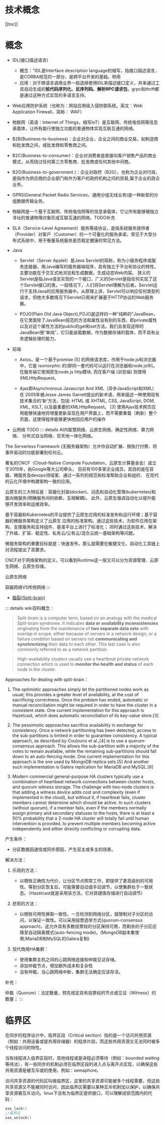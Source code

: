 # 技术概念

[[toc]]

# 概念

* IDL(接口描述语言)
    * 概念："IDL是Interface description language的缩写，指接口描述语言，是CORBA规范的一部分，是跨平台开发的基础。明用
    * 应用：对于跨语言调用业界一般选择使用IDL来描述接口定义，并来通过工具自动生成的**桩代码序列化、反序列码、解析RPC请求包**，grpc和thrift都是通过这种方式实现的多语言支持。
    
* Web应用防护系统（也称为：网站应用级入侵防御系统。英文：Web Application Firewall，简称： WAF）

* 物联网（英语：Internet of Things，缩写IoT）是互联网、传统电信网等信息承载体，让所有能行使独立功能的普通物体实现互联互通的网络。

* B2B(Business-to-business)：企业对企业，企业之间的商业交易，如制造商和批发商之间，或批发商和零售商之间。
* B2C(Business-to-consumer)：企业对消费者是直接向客户销售产品的商业模式，从而绕过任何第三方零售商、批发商或任何其他中间商。
* B2G(Business-to-government )：企业对政府（B2G），也称为企业对行政，是指作为供应商的企业部门和作为客户的政府机构之间的贸易,属于企业的政企业务。

* GPRS(General Packet Radio Services，通用分组无线业务)是一种新型的分组数据传输业务。

* 物联网是一个基于互联网、传统电信网等的信息承载体，它让所有能够被独立寻址的普通物理对象形成互联互通的网络。TODO补充

* SLA（Service-Level Agreement）服务等级协议，是指系统服务提供者（Provider）对客户（Customer）的一个可量化的服务承诺，常见于大型分布式系统中，用于衡量系统服务是否稳定健康的常见方法。

* Java

    * Servlet（Server Applet）是Java Servlet的简称，称为小服务程序或服务连接器，用Java编写的服务器端程序，具有独立于平台和协议的特性，主要功能在于交互式地浏览和生成数据，生成动态Web内容。
    狭义的Servlet是指Java语言实现的一个接口，广义的Servlet是指任何实现了这个Servlet接口的类，一般情况下，人们将Servlet理解为后者。Servlet运行于支持Java的应用服务器中。从原理上讲，Servlet可以响应任何类型的请求，但绝大多数情况下Servlet只用来扩展基于HTTP协议的Web服务器。

    * POJO(Plain Old Java Object),POJO是这样的一种“纯粹的”JavaBean，在它里面除了JavaBean规范的方法和属性没有别的东西，即private属性以及对这个属性方法的public的get和set方法。我们会发现这样的JavaBean很“单纯”，它只能装载数据，作为数据存储的载体，而不具有业务逻辑处理的能力。

* 前端

    * Axios，是一个基于promise [5]  的网络请求库，作用于node.js和浏览器中，它是 isomorphic 的(即同一套代码可以运行在浏览器和node.js中)。在服务端它使用原生node.js http模块, 而在客户端 (浏览端) 则使用XMLHttpRequest。
    
    * Ajax即Asynchronous Javascript And XML（异步JavaScript和XML）在 2005年被Jesse James Garrett提出的新术语，用来描述一种使用现有技术集合的‘新’方法，包括: HTML 或 XHTML, CSS, JavaScript, DOM, XML, XSLT, 以及最重要的XMLHttpRequest。 [3]  使用Ajax技术网页应用能够快速地将增量更新呈现在用户界面上，而不需要重载（刷新）整个页面，这使得程序能够更快地回应用户的操作



* 云网络  TODO
::: details
AI内智慧网络、云原生网络、确定性网络、算力网络、
分布式自治网络、空天地一体化网络。

The Serverless Framework (无服务器架构）允许你自动扩展、按执行付费、将事件驱动的功能部署到任何云。 

著名的CNCF（Cloud-Native Compute Foundation，云原生计算基金会）成立于2015年，由Google等大公司牵头，
目前有100多家企业成员，其目的是在容器、微服务及devops领域里、通过一系列的规范和标准帮助企业和组织、
在现代的云化环境中构建架构一致的应用。

云原生的三大特征是：容器化封装(docker)、动态和自动化管理(kubernetes)和面向微服务(明确服务间的依赖，互相解耦)。
此外，云原生强调自动化以提升能够开发效率和运维效率。

基于容器和Kubernetes的平台提供了云原生应用的标准发布和运行环境；基于容器的微服务架构定义了云原生
应用的标准架构。通过这些技术，为软件应用在架构、支撑服务和支持组件、基准平台上进行了标准化；
同时通过这些技术，解决了升级、扩容、稳定性、私有云/公有云/混合云统一基础架构等问题。

微服务架构的重要目标就是：快速发布，那么就需要在敏捷文化、自动化工具链上对流程提出了高要求。


CNCF对于网络架构的定义，可以看到Runtime这一层又可以分为资源管理、云原生网络、云原生存储。

云原生网络

容器网络VS传统网络
::: 

* [脑裂(Split-brain)](https://en.wikipedia.org/wiki/Split-brain_(computing))

::: details
wiki百科概念：

> Split-brain is a computer term, based on an analogy with the medical Split-brain syndrome. It indicates **data or availability inconsistencies** originating from the maintenance of **two separate data sets** with overlap in scope, either because of servers in a network design, or a failure condition based on servers not **communicating and synchronizing** their data to each other. This last case is also commonly referred to as a network partition.

> High-availability clusters usually use a heartbeat private network connection which is used to **monitor the health and status** of each node in the cluster. 

Approaches for dealing with split-brain：

1. The optimistic approaches simply let the partitioned nodes work as usual; this provides a greater level of availability, at the cost of sacrificing correctness. Once the problem has ended, automatic or manual reconciliation might be required in order to have the cluster in a consistent state. One current implementation for this approach is Hazelcast, which does automatic reconciliation of its key-value store.[3]

2. The pessimistic approaches sacrifice availability in exchange for consistency. Once a network partitioning has been detected, access to the sub-partitions is limited in order to guarantee consistency. A typical approach, as described by Coulouris et al.,[4] is to use a quorum-consensus approach. This allows the sub-partition with a majority of the votes to remain available, while the remaining sub-partitions should fall down to an auto-fencing mode. One current implementation for this approach is the one used by MongoDB replica sets.[5] And another such implementation is Galera replication for MariaDB and MySQL.[6]

3. Modern commercial general-purpose HA clusters typically use a combination of heartbeat network connections between cluster hosts, and quorum witness storage. The challenge with two-node clusters is that adding a witness device adds cost and complexity (even if implemented in the cloud), but without it, if heartbeat fails, cluster members cannot determine which should be active. In such clusters (without quorum), if a member fails, even if the members normally assign primary and secondary statuses to the hosts, there is at least a 50% probability that a 2-node HA cluster will totally fail until human intervention is provided, to prevent multiple members becoming active independently and either directly conflicting or corrupting data.

产生条件：

* 分区数据因通信或同步原因，产生双主或多主的场景。

解决方法：

1. 乐观的方法：
    * 以牺牲正确性为代价，让分区节点照常工作，即提供了更高级别的可用性。等到分区恢复后，可能需要自动或手动调节，以使集群处于一致状态。（Hazelcast就是采用该方法，它对其键值存储进行自动调节）
2. 悲观的方法：
    * 以牺牲可用性换取一致性。一旦检测到网络分区，就限制对子分区的访问，以保证一致性。可以采用投票选举方式(quorum-consensus approach)。这允许具有多数投票权的分区保持可用，而剩余的子分区应降至自动隔离模式(auto-fencing mode)。(MongoDB副本集使用;MariaDB和MySQL的Galera复制)

3. 现代商用HA集群：
    * 使用集群主机之间的心跳网络连接和仲裁见证存储。
    * 添加仲裁节点，增加额外成本和复杂性
    * 没有仲裁，当心跳网络中断，集群无法确定应该存活。
    
补充：

仲裁（Quorum）：法定数量，预先规定具有投票权的节点或见证（Witness）的数量；
::: 

# 临界区

在同步的程序设计中，临界区段（Critical section）指的是一个访问共用资源（例如：共用设备或是共用存储器）的程序片段，而这些共用资源又无法同时被多个线程访问的特性。

当有线程进入临界区段时，其他线程或是进程必须等待（例如：bounded waiting 等待法），有一些同步的机制必须在临界区段的进入点与离开点实现，以确保这些共用资源是被互斥或的使用，例如：semaphore。

访问共享资源的代码区叫做临界区，这里的共享资源可能被多个线程需要，但这些共享资源又不能被同时访问，因此临界区需要以某种互斥机制加以保护，以确保共享资源被互斥访问。linux下没有为临界区提供接口，可以理解成锁范围内的代码：

```cpp
xxx_lock()
//临界区
xxx_unlock()
```